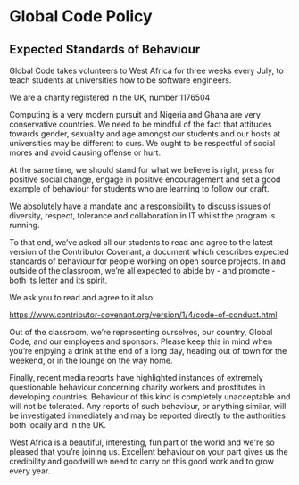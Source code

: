# Global Code Policy

## Expected Standards of Behaviour

Global Code takes volunteers to West Africa for three weeks every July, to teach students at universities how to be software engineers.

We are a charity registered in the UK, number 1176504

Computing is a very modern pursuit and Nigeria and Ghana are very conservative countries. We need to be mindful of the fact that attitudes towards gender, sexuality and age amongst our students and our hosts at universities may be different to ours. We ought to be respectful of social mores and avoid causing offense or hurt.

At the same time, we should stand for what we believe is right, press for positive social change, engage in positive encouragement and set a good example of behaviour for students who are learning to follow our craft.

We absolutely have a mandate and a responsibility to discuss issues of diversity, respect, tolerance and collaboration in IT whilst the program is running.

To that end, we’ve asked all our students to read and agree to the latest version of the Contributor Covenant, a document which describes expected standards of behaviour for people working on open source projects. In and outside of the classroom, we’re all expected to abide by - and promote - both its letter and its spirit.

We ask you to read and agree to it also:

  https://www.contributor-covenant.org/version/1/4/code-of-conduct.html

Out of the classroom, we’re representing ourselves, our country, Global Code, and our employees and sponsors. Please keep this in mind when you’re enjoying a drink at the end of a long day, heading out of town for the weekend, or in the lounge on the way home.

Finally, recent media reports have highlighted instances of extremely questionable behaviour concerning charity workers and prostitutes in developing countries. Behaviour of this kind is completely unacceptable and will not be tolerated. Any reports of such behaviour, or anything similar, will be investigated immediately and may be reported directly to the authorities both locally and in the UK.

West Africa is a beautiful, interesting, fun part of the world and we're so pleased that you’re joining us. Excellent behaviour on your part gives us the credibility and goodwill we need to carry on this good work and to grow every year.
